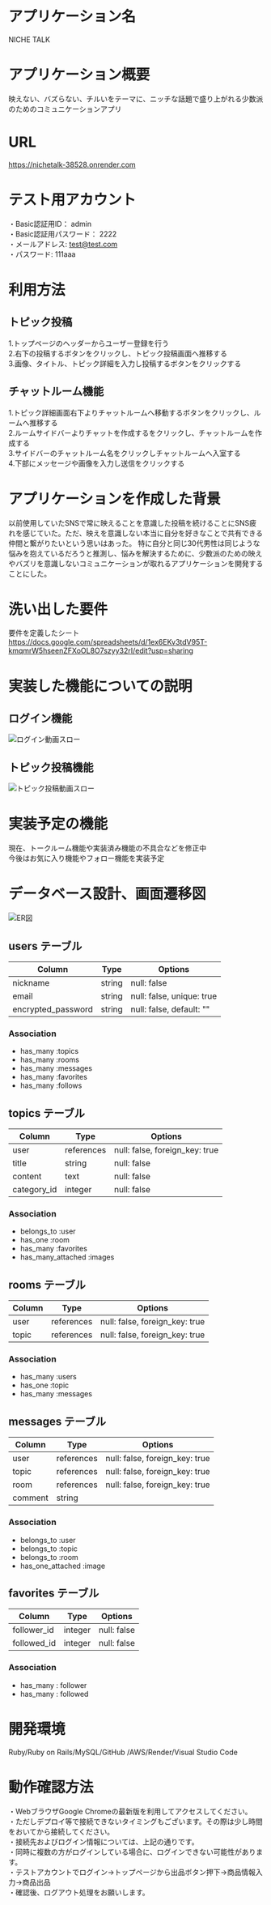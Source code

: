 # アプリケーション名
NICHE TALK  

# アプリケーション概要
映えない、バズらない、チルいをテーマに、ニッチな話題で盛り上がれる少数派のためのコミュニケーションアプリ  

# URL
https://nichetalk-38528.onrender.com  

# テスト用アカウント
・Basic認証用ID： admin  
・Basic認証用パスワード： 2222  
・メールアドレス: test@test.com  
・パスワード: 111aaa  

# 利用方法

## トピック投稿
  1.トップページのヘッダーからユーザー登録を行う  
  2.右下の投稿するボタンをクリックし、トピック投稿画面へ推移する  
  3.画像、タイトル、トピック詳細を入力し投稿するボタンをクリックする  

## チャットルーム機能
  1.トピック詳細画面右下よりチャットルームへ移動するボタンをクリックし、ルームへ推移する  
  2.ルームサイドバーよりチャットを作成するをクリックし、チャットルームを作成する  
  3.サイドバーのチャットルーム名をクリックしチャットルームへ入室する  
  4.下部にメッセージや画像を入力し送信をクリックする  

# アプリケーションを作成した背景
  以前使用していたSNSで常に映えることを意識した投稿を続けることにSNS疲れを感じていた。ただ、映えを意識しない本当に自分を好きなことで共有できる仲間と繋がりたいという思いはあった。
  特に自分と同じ30代男性は同じような悩みを抱えているだろうと推測し、悩みを解決するために、少数派のための映えやバズリを意識しないコミュニケーションが取れるアプリケーションを開発することにした。  

# 洗い出した要件
  要件を定義したシート  
  https://docs.google.com/spreadsheets/d/1ex6EKv3tdV95T-kmqmrW5hseenZFXoOL8O7szyy32rI/edit?usp=sharing  

# 実装した機能についての説明

## ログイン機能

![ログイン動画スロー](https://drive.google.com/uc?export=view&id=1rUR3bvY8e6dZc2Jr2g5cAPP2Z-GX_HBw)  

## トピック投稿機能

![トピック投稿動画スロー](https://drive.google.com/uc?export=view&id=1uPDsi1Uwpg271AwFPSa-x10J4c2XuKaN)  

# 実装予定の機能
現在、トークルーム機能や実装済み機能の不具合などを修正中  
今後はお気に入り機能やフォロー機能を実装予定  



# データベース設計、画面遷移図

![ER図](https://drive.google.com/uc?export=view&id=1ETu-rrWQ-UQpVGB2QSonfRYyoNUTxBn6)  


## users テーブル

| Column             | Type   | Options                   |
| ------------------ | ------ | ------------------------- |
| nickname           | string | null: false               |
| email              | string | null: false, unique: true |
| encrypted_password | string | null: false, default: ""  |

### Association

- has_many :topics
- has_many :rooms
- has_many :messages
- has_many :favorites
- has_many :follows

## topics テーブル

| Column            | Type       | Options                        |
| ----------------- | ---------- | ------------------------------ |
| user              | references | null: false, foreign_key: true |
| title             | string     | null: false                    |
| content           | text       | null: false                    |
| category_id       | integer    | null: false                    |

### Association

- belongs_to  :user
- has_one     :room
- has_many    :favorites
- has_many_attached :images

## rooms テーブル

| Column  | Type       | Options                        |
| ------- | ---------- | ------------------------------ |
| user    | references | null: false, foreign_key: true |
| topic   | references | null: false, foreign_key: true |

### Association

- has_many :users
- has_one  :topic
- has_many :messages

## messages テーブル

| Column  | Type       | Options                        |
| ------- | ---------- | ------------------------------ |
| user    | references | null: false, foreign_key: true |
| topic   | references | null: false, foreign_key: true |
| room    | references | null: false, foreign_key: true |
| comment | string     |                                |

### Association

- belongs_to :user
- belongs_to :topic
- belongs_to :room
- has_one_attached :image

## favorites テーブル

| Column       | Type    | Options     |
| ------------ | ------- | ----------- |
| follower_id  | integer | null: false |
| followed_id  | integer | null: false |

### Association

- has_many : follower
- has_many : followed

# 開発環境

Ruby/Ruby on Rails/MySQL/GitHub /AWS/Render/Visual Studio Code

# 動作確認方法

・WebブラウザGoogle Chromeの最新版を利用してアクセスしてください。  
・ただしデプロイ等で接続できないタイミングもございます。その際は少し時間をおいてから接続してください。  
・接続先およびログイン情報については、上記の通りです。  
・同時に複数の方がログインしている場合に、ログインできない可能性があります。  
・テストアカウントでログイン→トップページから出品ボタン押下→商品情報入力→商品出品  
・確認後、ログアウト処理をお願いします。
